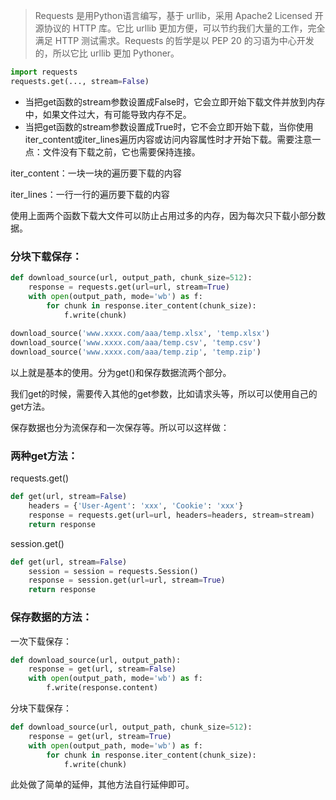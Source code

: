 > Requests 是用Python语言编写，基于 urllib，采用 Apache2 Licensed 开源协议的 HTTP 库。它比 urllib 更加方便，可以节约我们大量的工作，完全满足 HTTP 测试需求。Requests 的哲学是以 PEP 20 的习语为中心开发的，所以它比 urllib 更加 Pythoner。

```python
import requests
requests.get(..., stream=False)
```

- 当把get函数的stream参数设置成False时，它会立即开始下载文件并放到内存中，如果文件过大，有可能导致内存不足。
- 当把get函数的stream参数设置成True时，它不会立即开始下载，当你使用iter_content或iter_lines遍历内容或访问内容属性时才开始下载。需要注意一点：文件没有下载之前，它也需要保持连接。

iter_content：一块一块的遍历要下载的内容

iter_lines：一行一行的遍历要下载的内容

使用上面两个函数下载大文件可以防止占用过多的内存，因为每次只下载小部分数据。

### 分块下载保存：

```python
def download_source(url, output_path, chunk_size=512):
    response = requests.get(url=url, stream=True)
    with open(output_path, mode='wb') as f:
        for chunk in response.iter_content(chunk_size):
            f.write(chunk)
            
download_source('www.xxxx.com/aaa/temp.xlsx', 'temp.xlsx')
download_source('www.xxxx.com/aaa/temp.csv', 'temp.csv')
download_source('www.xxxx.com/aaa/temp.zip', 'temp.zip')
```

以上就是基本的使用。分为get()和保存数据流两个部分。

我们get的时候，需要传入其他的get参数，比如请求头等，所以可以使用自己的get方法。

保存数据也分为流保存和一次保存等。所以可以这样做：

### 两种get方法：

requests.get()

```python
def get(url, stream=False)
	headers = {'User-Agent': 'xxx', 'Cookie': 'xxx'}
    response = requests.get(url=url, headers=headers, stream=stream)
    return response
```
session.get()
```python
def get(url, stream=False)
    session = session = requests.Session()
    response = session.get(url=url, stream=True)
    return response
```

### 保存数据的方法：

一次下载保存：

```python
def download_source(url, output_path):
    response = get(url, stream=False)
    with open(output_path, mode='wb') as f:
        f.write(response.content)
```
分块下载保存：
```python
def download_source(url, output_path, chunk_size=512):
    response = get(url, stream=True)
    with open(output_path, mode='wb') as f:
        for chunk in response.iter_content(chunk_size):
            f.write(chunk)
```

此处做了简单的延伸，其他方法自行延伸即可。
